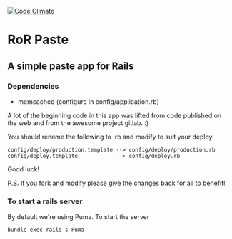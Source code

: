 [![Code Climate](https://codeclimate.com/github/nacengineer/ror_paste.png)](https://codeclimate.com/github/nacengineer/ror_paste)

# RoR Paste #
## A simple paste app for Rails ##
### Dependencies ###

- memcached (configure in config/application.rb)

A lot of the beginning code in this app was lifted from code published on the web and from the awesome project gitlab. :)

You should rename the following to .rb and modify to suit your deploy.

```
config/deploy/production.template --> config/deploy/production.rb
config/deploy.template            --> config/deploy.rb
```

Good luck!

P.S. If you fork and modify please give the changes back for all to benefit!

### To start a rails server

By default we're using Puma. To start the server

```sh
bundle exec rails s Puma
```


